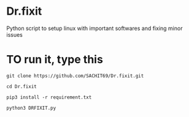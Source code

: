 # Dr.fixit
Python script to setup linux with important softwares and fixing minor issues
# TO run it, type this
```git clone https://github.com/SACHIT69/Dr.fixit.git```

```cd Dr.fixit```

```pip3 install -r requirement.txt```

```python3 DRFIXIT.py```
